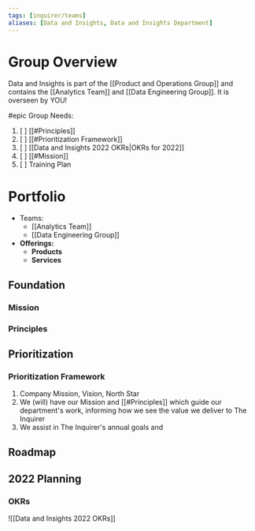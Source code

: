 ```yaml
---
tags: [inquirer/teams]
aliases: [Data and Insights, Data and Insights Department]
---
```


# Group Overview
Data and Insights is part of the [[Product and Operations Group]] and contains the [[Analytics Team]] and [[Data Engineering Group]]. It is overseen by YOU!

#epic Group Needs:
1. [ ] [[#Principles]]
2. [ ] [[#Prioritization Framework]]
3. [ ] [[Data and Insights 2022 OKRs|OKRs for 2022]]
4. [ ] [[#Mission]]
5. [ ] Training Plan


# Portfolio
- Teams:
	- [[Analytics Team]]
	- [[Data Engineering Group]]
- **Offerings:**
	- **Products**
	- **Services**

## Foundation
### Mission

### Principles

## Prioritization
### Prioritization Framework
1. Company Mission, Vision, North Star
2. We (will) have our Mission and [[#Principles]] which guide our department's work, informing how we see the value we deliver to The Inquirer
3. We assist in The Inquirer's annual goals and 

## Roadmap


## 2022 Planning
### OKRs

![[Data and Insights 2022 OKRs]]